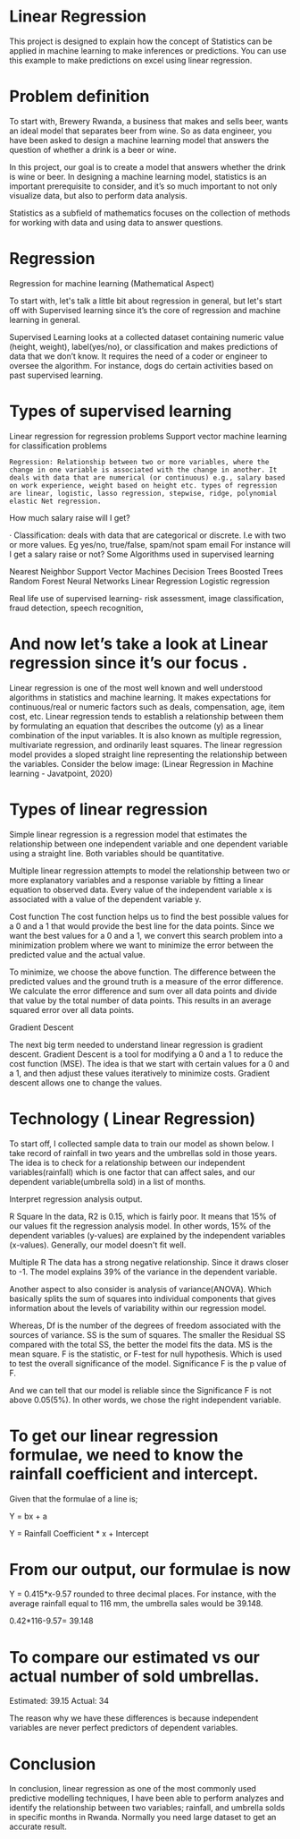 # Linear Regression

This project is designed to explain how the concept of Statistics can be applied in machine learning to make inferences or predictions. You can use this example to make predictions on excel using linear regression. 

# Problem definition
To start with, Brewery Rwanda, a business that makes and sells beer, wants an ideal model that separates beer from wine. So as data engineer, you have been asked to design a machine learning model that answers the question of whether a drink is a beer or wine. 

In this project, our goal is to create a model that answers whether the drink is wine or beer.
In designing a machine learning model, statistics is an important prerequisite to consider, and it’s so much important to not only visualize data, but also to perform data analysis. 

Statistics as a subfield of mathematics focuses on the collection of methods for working with data and using data to answer questions.


# Regression 
Regression for machine learning (Mathematical Aspect)

To start with, let's talk a little bit about regression in general, but let's start off with Supervised learning since it’s the core of regression and machine learning in general.

Supervised Learning looks at a collected dataset containing numeric value (height, weight), label(yes/no), or classification and makes predictions of data that we don’t know. It requires the need of a coder or engineer to oversee the algorithm. For instance, dogs do certain activities based on past supervised learning.

# Types of supervised learning
  Linear regression for regression problems
 Support vector machine learning for classification problems
 

    Regression: Relationship between two or more variables, where the change in one variable is associated with the change in another. It deals with data that are numerical (or continuous) e.g., salary based on work experience, weight based on height etc. types of regression are linear, logistic, lasso regression, stepwise, ridge, polynomial elastic Net regression.
How much salary raise will I get? 

·   Classification: deals with data that are categorical or discrete. I.e with two or more values. Eg yes/no, true/false, spam/not spam email
For instance will I get a salary raise or not? 
 Some Algorithms used in supervised learning
      	
Nearest Neighbor
Support Vector Machines
Decision Trees
Boosted Trees
Random Forest
Neural Networks
Linear Regression
Logistic regression 

Real life use of supervised learning- risk assessment, image classification, fraud detection, speech recognition, 


# And now let’s take a look at Linear regression since it’s our focus .
Linear regression is one of the most well known and well understood algorithms in statistics and machine learning. It makes expectations for continuous/real or numeric factors such as deals, compensation, age, item cost, etc. Linear regression tends to establish a relationship between them by formulating an equation that describes the outcome (y) as a linear combination of the input variables. It is also known as multiple regression, multivariate regression, and ordinarily least squares. The linear regression model provides a sloped straight line representing the relationship between the variables. Consider the below image:
(Linear Regression in Machine learning - Javatpoint, 2020)
 
 
# Types of linear regression
Simple linear regression is a regression model that estimates the relationship between one independent variable and one dependent variable using a straight line. Both variables should be quantitative. 



Multiple linear regression attempts to model the relationship between two or more explanatory variables and a response variable by fitting a linear equation to observed data. Every value of the independent variable x is associated with a value of the dependent variable y. 


Cost function
The cost function helps us to find the best possible values for a 0 and a 1 that would provide the best line for the data points. Since we want the best values for a 0 and a 1, we convert this search problem into a minimization problem where we want to minimize the error between the predicted value and the actual value.



To minimize, we choose the above function. The difference between the predicted values and the ground truth is a measure of the error difference. We calculate the error difference and sum over all data points and divide that value by the total number of data points. This results in an average squared error over all data points.


Gradient Descent

The next big term needed to understand linear regression is gradient descent. Gradient Descent is a tool for modifying a 0 and a 1 to reduce the cost function (MSE). The idea is that we start with certain values for a 0 and a 1, and then adjust these values iteratively to minimize costs. Gradient descent allows one to change the values.




 # Technology ( Linear Regression)

To start off,  I collected sample data to train our model as shown below. I take record of rainfall in two years and the umbrellas sold in those years. The idea is to check for a relationship between our independent variables(rainfall) which is one factor that can affect sales,  and our dependent variable(umbrella sold) in a list of months. 
 



Interpret regression analysis output.

R Square
In the data, R2 is 0.15, which is fairly poor. It means that 15% of our values fit the regression analysis model. In other words, 15% of the dependent variables (y-values) are explained by the independent variables (x-values). Generally, our model doesn't fit well.

Multiple R
The data has a strong negative relationship. Since it draws closer to -1. The model explains 39% of the variance in the dependent variable.



Another aspect to also consider is analysis of variance(ANOVA). Which basically splits the sum of squares into individual components that gives information about the levels of variability within our regression model. 

Whereas, 
Df is the number of the degrees of freedom associated with the sources of variance. 
SS is the sum of squares. The smaller the Residual SS compared with the total SS, the better the model fits the data. 
MS is the mean square.
F is the statistic, or F-test for null hypothesis. Which is used to test the overall significance of the model. 
Significance F is the p value of F. 

And we can tell that our model is reliable since the Significance F is not above 0.05(5%). In other words, we chose the right independent variable. 



# To get our linear regression formulae, we need to know the rainfall coefficient and intercept. 

Given that the formulae of a line is; 

Y = bx + a

Y = Rainfall Coefficient * x + Intercept

# From our output, our formulae is now 

Y = 0.415*x-9.57 rounded to three decimal places. For instance, with the average rainfall equal to 116 mm, the umbrella sales would be 39.148.

 0.42*116-9.57= 39.148


# To compare our estimated vs our actual number of sold umbrellas. 

Estimated: 39.15
Actual: 34

 The reason why we have these differences is because independent variables are never perfect predictors of dependent variables. 



# Conclusion

In conclusion, linear regression as one of the most commonly used predictive modelling techniques, I have been able to perform analyzes and identify the relationship between two variables; rainfall, and umbrella solds in specific months in Rwanda. Normally you need large dataset to get an accurate result.



